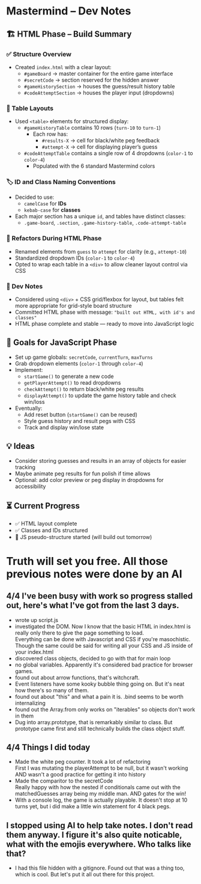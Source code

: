 # Mastermind – Dev Notes

## 🏗️ HTML Phase – Build Summary

### ✅ Structure Overview

- Created `index.html` with a clear layout:
  - `#gameBoard` → master container for the entire game interface
  - `#secretCode` → section reserved for the hidden answer
  - `#gameHistorySection` → houses the guess/result history table
  - `#codeAttemptSection` → houses the player input (dropdowns)

### 🧱 Table Layouts

- Used `<table>` elements for structured display:
  - `#gameHistoryTable` contains 10 rows (`turn-10` to `turn-1`)
    - Each row has:
      - `#results-X` → cell for black/white peg feedback
      - `#attempt-X` → cell for displaying player’s guess
  - `#codeAttemptTable` contains a single row of 4 dropdowns (`color-1` to `color-4`)
    - Populated with the 6 standard Mastermind colors

### 🏷️ ID and Class Naming Conventions

- Decided to use:
  - `camelCase` for **IDs**
  - `kebab-case` for **classes**
- Each major section has a unique `id`, and tables have distinct classes:
  - `.game-board`, `.section`, `.game-history-table`, `.code-attempt-table`

### 🔄 Refactors During HTML Phase

- Renamed elements from `guess` to `attempt` for clarity (e.g., `attempt-10`)
- Standardized dropdown IDs (`color-1` to `color-4`)
- Opted to wrap each table in a `<div>` to allow cleaner layout control via CSS

### 📝 Dev Notes

- Considered using `<div>` + CSS grid/flexbox for layout, but tables felt more appropriate for grid-style board structure
- Committed HTML phase with message: `"built out HTML, with id's and classes"`
- HTML phase complete and stable — ready to move into JavaScript logic

## 📌 Goals for JavaScript Phase

- Set up game globals: `secretCode`, `currentTurn`, `maxTurns`
- Grab dropdown elements (`color-1` through `color-4`)
- Implement:
  - `startGame()` to generate a new code
  - `getPlayerAttempt()` to read dropdowns
  - `checkAttempt()` to return black/white peg results
  - `displayAttempt()` to update the game history table and check win/loss
- Eventually:
  - Add reset button (`startGame()` can be reused)
  - Style guess history and result pegs with CSS
  - Track and display win/lose state

## 💡 Ideas

- Consider storing guesses and results in an array of objects for easier tracking
- Maybe animate peg results for fun polish if time allows
- Optional: add color preview or peg display in dropdowns for accessibility

## ⏳ Current Progress

- ✅ HTML layout complete
- ✅ Classes and IDs structured
- 🚧 JS pseudo-structure started (will build out tomorrow)

# Truth will set you free. All those previous notes were done by an AI

## 4/4 I've been busy with work so progress stalled out, here's what I've got from the last 3 days.

- wrote up script.js
- investigated the DOM. Now I know that the basic HTML in index.html is really only there to give the page something to load.  
Everything can be done with Javascript and CSS if you're masochistic.  
Though the same could be said for writing all your CSS and JS inside of your index.html
- discovered class objects, decided to go with that for main loop
- no global variables. Apparently it's considered bad practice for browser games.
- found out about arrow functions, that's witchcraft.
- Event listeners have some kooky bubble thing going on. But it's neat how there's so many of them.
- found out about "this" and what a pain it is. .bind seems to be worth internalizing
- found out the Array.from only works on "iterables" so objects don't work in them
- Dug into array.prototype, that is remarkably similar to class. But prototype came first and still technically builds the class object stuff.

## 4/4 Things I did today

- Made the white peg counter. It took a lot of refactoring  
First I was mutating the playerAttempt to be null, but it wasn't working AND wasn't a good practice for getting it into history
- Made the comparitor to the secretCode  
Really happy with how the nested if conditionals came out with the matchedGuesses array being my middle man. AND gates for the win!
- With a console log, the game is actually playable. It doesn't stop at 10 turns yet, but i did make a little win statement for 4 black pegs.

## I stopped using AI to help take notes. I don't read them anyway. I figure it's also quite noticable, what with the emojis everywhere. Who talks like that?

- I had this file hidden with a gitignore. Found out that was a thing too, which is cool. But let's put it all out there for this project.